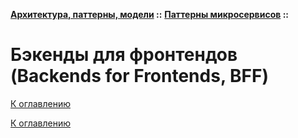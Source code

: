 **[Архитектура, паттерны, модели](../../README.md#patterns) ::** 
**[Паттерны микросервисов](../../README.md#patterns-microservices) ::**
# Бэкенды для фронтендов (Backends for Frontends, BFF)

<!--

-->

[К оглавлению](../../README.md#patterns-microservices)



[К оглавлению](../../README.md#patterns-microservices)
